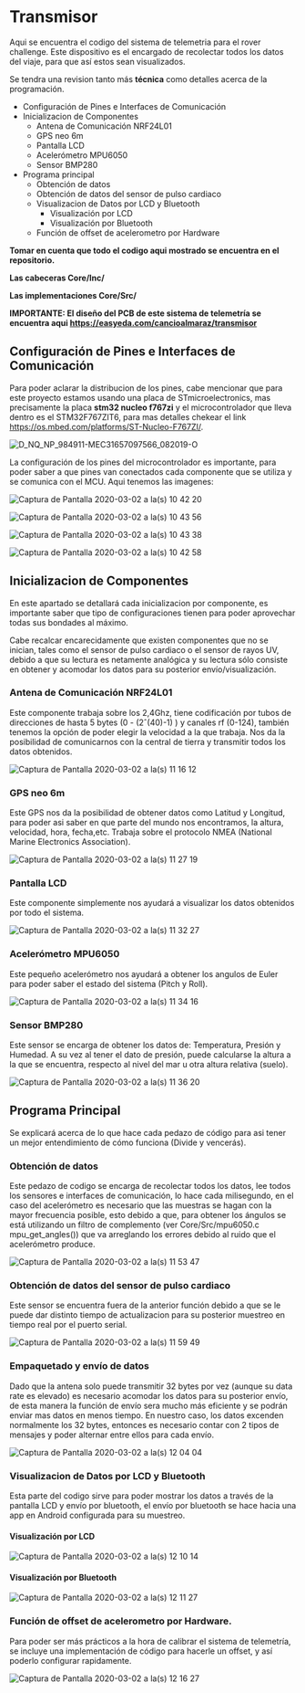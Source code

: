 # Transmisor
 Aqui se encuentra el codigo del sistema de telemetria para el rover challenge.
 Este dispositivo es el encargado de recolectar todos los datos del viaje, para que así estos sean visualizados.
 
 Se tendra una revision tanto más **técnica** como detalles acerca de la programación.
 
 - Configuración de Pines e Interfaces de Comunicación
 - Inicializacion de Componentes
     - Antena de Comunicación NRF24L01
     - GPS neo 6m
     - Pantalla LCD
     - Acelerómetro MPU6050
     - Sensor BMP280
 - Programa principal
     - Obtención de datos
     - Obtención de datos del sensor de pulso cardiaco
     - Visualizacion de Datos por LCD y Bluetooth
         - Visualización por LCD
         - Visualización por Bluetooth
     - Función de offset de acelerometro por Hardware
     
**Tomar en cuenta que todo el codigo aqui mostrado se encuentra en el repositorio.**

**Las cabeceras Core/Inc/**

**Las implementaciones Core/Src/**

**IMPORTANTE: El diseño del PCB de este sistema de telemetría se encuentra aqui https://easyeda.com/cancioalmaraz/transmisor**
  
## Configuración de Pines e Interfaces de Comunicación
Para poder aclarar la distribucion de los pines, cabe mencionar que para este proyecto estamos usando una placa de STmicroelectronics, mas precisamente la placa **stm32 nucleo f767zi** y el microcontrolador que lleva dentro es el
STM32F767ZIT6, para mas detalles chekear el link https://os.mbed.com/platforms/ST-Nucleo-F767ZI/.

![D_NQ_NP_984911-MEC31657097566_082019-O](https://user-images.githubusercontent.com/47458067/75688224-80cbf280-5c75-11ea-8056-dca3b89d8adb.jpg)

La configuración de los pines del microcontrolador es importante, para poder saber a que pines van conectados cada componente que se utiliza y se comunica con el MCU.
Aqui tenemos las imagenes:

![Captura de Pantalla 2020-03-02 a la(s) 10 42 20](https://user-images.githubusercontent.com/47458067/75687280-efa84c00-5c73-11ea-9192-715d04c2c1db.png)

![Captura de Pantalla 2020-03-02 a la(s) 10 43 56](https://user-images.githubusercontent.com/47458067/75687329-06e73980-5c74-11ea-9154-d7a7739efd7b.png)

![Captura de Pantalla 2020-03-02 a la(s) 10 43 38](https://user-images.githubusercontent.com/47458067/75687377-1797af80-5c74-11ea-87a9-ff5eb6385fc6.png)

![Captura de Pantalla 2020-03-02 a la(s) 10 42 58](https://user-images.githubusercontent.com/47458067/75687423-28e0bc00-5c74-11ea-85eb-f80f47c5bd80.png)

## Inicializacion de Componentes
En este apartado se detallará cada inicializacion por componente, es importante saber que tipo de configuraciones tienen para poder aprovechar todas sus bondades al máximo.

Cabe recalcar encarecidamente que existen componentes que no se inician, tales como el sensor de pulso cardiaco o el sensor de rayos UV, debido a que su lectura es netamente analógica y su lectura sólo consiste en obtener y acomodar los datos para su posterior envío/visualización.

### Antena de Comunicación NRF24L01
Este componente trabaja sobre los 2,4Ghz, tiene codificación por tubos de direcciones de hasta 5 bytes (0 - (2ˆ(40)-1) ) y  canales rf (0-124), también tenemos la opción de poder elegir la velocidad a la que trabaja. Nos da la posibilidad de comunicarnos con la central de tierra y transmitir todos los datos obtenidos.

![Captura de Pantalla 2020-03-02 a la(s) 11 16 12](https://user-images.githubusercontent.com/47458067/75689556-c4bff700-5c77-11ea-880e-24cf4e0d10b9.png)

### GPS neo 6m
Este GPS nos da la posibilidad de obtener datos como Latitud y Longitud, para poder asi saber en que parte del mundo nos encontramos, la altura, velocidad, hora, fecha,etc. Trabaja sobre el protocolo NMEA (National Marine Electronics Association).

![Captura de Pantalla 2020-03-02 a la(s) 11 27 19](https://user-images.githubusercontent.com/47458067/75690181-ca6a0c80-5c78-11ea-9bf2-fc089c6ed2f8.png)

### Pantalla LCD
Este componente simplemente nos ayudará a visualizar los datos obtenidos por todo el sistema.

![Captura de Pantalla 2020-03-02 a la(s) 11 32 27](https://user-images.githubusercontent.com/47458067/75690593-8297b500-5c79-11ea-94a3-f266489fd455.png)

### Acelerómetro MPU6050
Este pequeño acelerómetro nos ayudará a obtener los angulos de Euler para poder saber el estado del sistema (Pitch y Roll).

![Captura de Pantalla 2020-03-02 a la(s) 11 34 16](https://user-images.githubusercontent.com/47458067/75690751-c25e9c80-5c79-11ea-9947-fff552c1cd35.png)

### Sensor BMP280
Este sensor se encarga de obtener los datos de: Temperatura, Presión y Humedad. A su vez al tener el dato de presión, puede calcularse la altura a la que se encuentra, respecto al nivel del mar u otra altura relativa (suelo).

![Captura de Pantalla 2020-03-02 a la(s) 11 36 20](https://user-images.githubusercontent.com/47458067/75690935-0fdb0980-5c7a-11ea-86ea-cbab0720f7b4.png)

## Programa Principal
Se explicará acerca de lo que hace cada pedazo de código para asi tener un mejor entendimiento de cómo funciona 
(Divide y vencerás).

### Obtención de datos
Este pedazo de codigo se encarga de recolectar todos los datos, lee todos los sensores e interfaces de comunicación, lo hace cada milisegundo, en el caso del acelerómetro es necesario que las muestras se hagan con la mayor frecuencia posible, esto debido a que, para obtener los ángulos se está utilizando un filtro de complemento (ver Core/Src/mpu6050.c mpu_get_angles()) que va arreglando los errores debido al ruido que el acelerómetro produce.

![Captura de Pantalla 2020-03-02 a la(s) 11 53 47](https://user-images.githubusercontent.com/47458067/75692823-7b25db00-5c7c-11ea-924e-9df74315a0ec.png)

### Obtención de datos del sensor de pulso cardiaco
Este sensor se encuentra fuera de la anterior función debido a que se le puede dar distinto tiempo de actualizacion para su posterior muestreo en tiempo real por el puerto serial.

![Captura de Pantalla 2020-03-02 a la(s) 11 59 49](https://user-images.githubusercontent.com/47458067/75693446-53834280-5c7d-11ea-81ea-17dc155f67bd.png)

### Empaquetado y envío de datos
Dado que la antena solo puede transmitir 32 bytes por vez (aunque su data rate es elevado) es necesario acomodar los datos para su posterior envío, de esta manera la función de envío sera mucho más eficiente y se podrán enviar mas datos en menos tiempo. En nuestro caso, los datos excenden normalmente los 32 bytes, entonces es necesario contar con 2 tipos de mensajes y poder alternar entre ellos para cada envío.

![Captura de Pantalla 2020-03-02 a la(s) 12 04 04](https://user-images.githubusercontent.com/47458067/75693816-ec19c280-5c7d-11ea-957a-66fe1266b6da.png)

### Visualizacion de Datos por LCD y Bluetooth
Esta parte del codigo sirve para poder mostrar los datos a través de la pantalla LCD y envío por bluetooth, el envío por bluetooth se hace hacia una app en Android configurada para su muestreo.

#### Visualización por LCD
![Captura de Pantalla 2020-03-02 a la(s) 12 10 14](https://user-images.githubusercontent.com/47458067/75694366-c93bde00-5c7e-11ea-9e3d-3eb8ff1dc54a.png)

#### Visualización por Bluetooth
![Captura de Pantalla 2020-03-02 a la(s) 12 11 27](https://user-images.githubusercontent.com/47458067/75694467-f4263200-5c7e-11ea-8dc9-9b822fca1e00.png)

### Función de offset de acelerometro por Hardware.
Para poder ser más prácticos a la hora de calibrar el sistema de telemetría, se incluye una implementación de código para hacerle un offset, y así poderlo configurar rapidamente.

![Captura de Pantalla 2020-03-02 a la(s) 12 16 27](https://user-images.githubusercontent.com/47458067/75694917-a78f2680-5c7f-11ea-8c69-78fb06c9b267.png)
